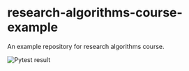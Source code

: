 # research-algorithms-course-example
An example repository for research algorithms course.

![Pytest result](https://github.com/erelsgl-at-ariel/research-algoritms-course-example/workflows/pytest/badge.svg)
